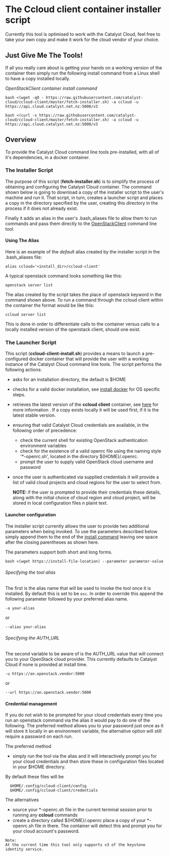 # The Ccloud client container installer script

Currently this tool is optimised to work with the Catalyst Cloud, feel free to take your own copy
and make it work for the cloud vendor of your choice.

## Just Give Me The Tools!
If all you really care about is getting your hands on a working version of the container then
simply run the following install command from a Linux shell to have a copy installed locally.

*OpenStackClient container install command*

<a name="install-command-wget">

```
bash <(wget -qO - https://raw.githubusercontent.com/catalyst-cloud/ccloud-client/master/fetch-installer.sh) -a ccloud -u https://api.cloud.catalyst.net.nz:5000/v3
```
</a>

<a name="install-command-curl">

```
bash <(curl -s https://raw.githubusercontent.com/catalyst-cloud/ccloud-client/master/fetch-installer.sh) -a ccloud -u https://api.cloud.catalyst.net.nz:5000/v3
```
</a>

## Overview
To provide the Catalyst Cloud command line tools pre-installed, with all of it's dependencies, in a
docker container.

### The Installer Script
The purpose of this script (__fetch-installer.sh__) is to simplify the process of obtaining and
configuring the Catalyst Cloud  container. The command shown below is going to download a copy of
the installer script to the user's machine and run it. That script, in turn, creates a launcher
script and places a copy in the directory specified by the user, creating this directory in the
process if it does not already exist.

Finally it adds an alias in the user's .bash_aliases file to allow them to run commands and pass
them directly to the [OpenStackClient](https://docs.openstack.org/python-openstackclient/latest/)
command line tool.

#### Using The Alias
Here is an example of the _default_ alias created by the installer script in the .bash_aliases file:

```
alias ccloud='<install_dir>/ccloud-client'
```
A typical openstack command looks something like this:

```
openstack server list
```

The alias created by the script takes the place of openstack keyword in the command shown above.
To run a command through the ccloud client within the container the format would be like this:

```
ccloud server list
```

This is done in order to differentiate calls to the container versus calls to a locally installed
version of the openstack client, should one exist.

### The Launcher Script
This script (__ccloud-client-install.sh__) provides a means to launch a pre-configured docker
container that will provide the user with a working instance of the Catalyst Cloud command line
tools. The script performs the following actions:

- asks for an installation directory, the default is $HOME
- checks for a valid docker installation, see [install docker](https://docs.docker.com/install/)
  for OS specific steps.
- retrieves the latest version of the **ccloud client** container, see [here](container-README.md)
  for more information . If a copy exists locally it will be used first, if it is the latest stable
  version.
- ensuring that valid Catalyst Cloud credentials are available, in the following order of
  precedence:
  - check the current shell for existing OpenStack authentication environment variables
  - check for the existence of a valid openrc file using the naming style '*-openrc.sh', located in
    the directory ${HOME}/.openrc.
  - prompt the user to supply valid OpenStack cloud username and password
- once the user is authenticated via supplied credentials it will provide a list of valid cloud
  projects and cloud regions for the user to select from.


  __NOTE:__ if the user is prompted to provide their credentials these details, along with the
  initial choice of cloud region and cloud project, will be stored in local configuration files
  n plaint text.

#### Launcher configuration

The installer script currently allows the user to provide two additional parameters when being
invoked. To use the parameters described below simply append them to the end of the
[install command](#install-command) leaving one space after the closing parentheses as shown here.

The parameters support both short and long forms.

```
bash <(wget https://install-file-location) --parameter parameter-value
```

###### Specifying the tool alias

The first is the alias name that will be used to invoke the tool once it is installed. By default
this is set to be ``osc``. In order to override this append the following parameter followed by
your preferred alias name.

```
-a your-alias
```
or
```
--alias your-alias
```

###### Specifying the AUTH_URL

The second variable to be aware of is the AUTH_URL value that will connect you to your OpenStack
cloud provider. This currently defaults to Catalyst Cloud if none is provided at install time.

```
-u https://an.openstack.vendor:5000
```
or
```
--url https://an.openstack.vendor:5000
```

#### Credential management

If you do not wish to be prompted for your cloud credentials every time you run an openstack
command via the alias it would pay to do one of the following. The preferred method allows you to
your password just once as it will store it locally in an environment variable, the alternative
option will still require a password on each run.

The preferred method
- simply run the tool via the alias and it will interactively prompt you for your cloud credentials
  and then store these in configuration files located in your $HOME directory.

By default these files will be

```bash_aliases
  $HOME/.config/ccloud-client/config
  $HOME/.config/ccloud-client/credentials
```

The alternatives
- source your *-openrc.sh file in the current terminal session prior to running any
  **ccloud** commands
- create a directory called ${HOME}/.openrc place a copy of your *-openrc.sh file in there. The
  container will detect this and prompt you for your cloud account's password.

```
Note:
At the current time this tool only supports v3 of the keystone identity service.

```

